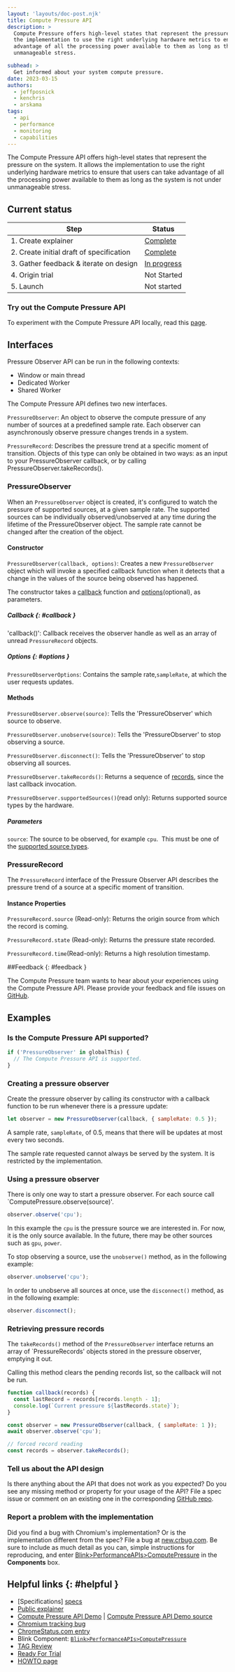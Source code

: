 ```yaml
---
layout: 'layouts/doc-post.njk'
title: Compute Pressure API
description: >
  Compute Pressure offers high-level states that represent the pressure on the system. It allows
  the implementation to use the right underlying hardware metrics to ensure that users can take
  advantage of all the processing power available to them as long as the system is not under
  unmanageable stress.

subhead: >
  Get informed about your system compute pressure.
date: 2023-03-15
authors:
  - jeffposnick
  - kenchris
  - arskama
tags:
  - api
  - performance
  - monitoring
  - capabilities
---
```


  The Compute Pressure API offers high-level states that represent the pressure on the system.
  It allows the implementation to use the right underlying hardware metrics to ensure that users
  can take advantage of all the processing power available to them as long as the system is not
  under unmanageable stress.

## Current status

<div class="table-wrapper scrollbar">

| Step                                     | Status                              |
| ---------------------------------------- | ----------------------------------  |
| 1. Create explainer                      | [Complete][explainer]               |
| 2. Create initial draft of specification | [Complete][specs]                   |
| 3. Gather feedback & iterate on design   | [In progress](#feedback)            |
| 4. Origin trial                          | Not Started                         |
| 5. Launch                                | Not started                         |

</div>

### Try out the Compute Pressure API

To experiment with the Compute Pressure API locally, read this [page][how-to].

## Interfaces

Pressure Observer API can be run in the following contexts:
- Window or main thread
- Dedicated Worker
- Shared Worker

The Compute Pressure API defines two new interfaces.

`PressureObserver`: An object to observe the compute pressure of any number of sources at a
predefined sample rate. Each observer can asynchronously observe pressure changes trends in a
system.

`PressureRecord`: Describes the pressure trend at a specific moment of transition. Objects of this
type can only be obtained in two ways: as an input to your PressureObserver callback, or by calling
PressureObserver.takeRecords().

### PressureObserver

When an `PressureObserver` object is created, it's configured to watch the pressure of supported
sources, at a given sample rate. The supported sources can be individually observed/unobserved at
any time during the lifetime of the PressureObserver object. The sample rate cannot be changed
after the creation of the object.

#### Constructor

`PressureObserver(callback, options)`: Creates a new `PressureObserver` object which will invoke a
specified callback function when it detects that a change in the values of the source being
observed has happened.

The constructor takes a [callback](#callback) function and [options](#options)(optional), as parameters.

##### Callback {: #callback }

'callback()': Callback receives the observer handle as well as an array of unread `PressureRecord` objects.

##### Options {: #options }

`PressureObserverOptions`: Contains the sample rate,`sampleRate`, at which the user requests updates.

#### Methods

`PressureObserver.observe(source)`: Tells the 'PressureObserver' which source to observe.


`PressureObserver.unobserve(source)`: Tells the 'PressureObserver' to stop observing a source.


`PressureObserver.disconnect()`: Tells the 'PressureObserver' to stop observing all sources.


`PressureObserver.takeRecords()`: Returns a sequence of [records](#records), since the last callback invocation.


`PressureObserver.supportedSources()`(read only): Returns supported source types by the hardware.

##### Parameters

`source`: The source to be observed, for example `cpu`.  This must be one of the [supported source
types](https://w3c.github.io/compute-pressure/#dfn-supported-source-types).

### PressureRecord

The `PressureRecord` interface of the Pressure Observer API describes the pressure trend of a
source at a specific moment of transition.

#### Instance Properties

`PressureRecord.source` (Read-only): Returns the origin source from which the record is coming.

`PressureRecord.state` (Read-only): Returns the pressure state recorded.

`PressureRecord.time`(Read-only): Returns a high resolution timestamp.

##Feedback {: #feedback }

The Compute Pressure team wants to hear about your experiences using the Compute Pressure API.
 Please provide your feedback and file issues on [GitHub][issues].

## Examples

### Is the Compute Pressure API supported?

```js
if ('PressureObserver' in globalThis) {
  // The Compute Pressure API is supported.
}
```
### Creating a pressure observer

Create the pressure observer by calling its constructor with a callback function to be run whenever
there is a pressure update:

```js
let observer = new PressureObserver(callback, { sampleRate: 0.5 });
```

A sample rate, `sampleRate`, of 0.5, means that there will be updates at most every two seconds.

The sample rate requested cannot always be served by the system. It is restricted by the
implementation.

### Using a pressure observer

There is only one way to start a pressure observer. For each source call
`ComputePressure.observe(source)'.

```js
observer.observe('cpu');
```

In this example the `cpu` is the pressure source we are interested in. For now, it is the only
source available. In the future, there may be other sources such as `gpu`, `power`.

To stop observing a source, use the `unobserve()` method, as in the following example:

```js
observer.unobserve('cpu');
```

In order to unobserve all sources at once, use the `disconnect()` method, as in the following example:

```js
observer.disconnect();
```
### Retrieving pressure records
The `takeRecords()` method of the `PressureObserver` interface returns an array of
`PressureRecords' objects stored in the pressure observer, emptying it out.

Calling this method clears the pending records list, so the callback will not be run.

```js
function callback(records) {
  const lastRecord = records[records.length - 1];
  console.log(`Current pressure ${lastRecords.state}`);
}

const observer = new PressureObserver(callback, { sampleRate: 1 });
await observer.observe('cpu');

// forced record reading
const records = observer.takeRecords();
```
### Tell us about the API design
Is there anything about the API that does not work as you expected? Do you see any missing method
or property for your usage of the API? File a spec issue or comment on an existing one in the
corresponding [GitHub repo][issues].

### Report a problem with the implementation
Did you find a bug with Chromium's implementation? Or is the implementation different from the
spec?
File a bug at [new.crbug.com](https://new.crbug.com). Be sure to include as much detail as you can, simple instructions
for reproducing, and enter [Blink>PerformanceAPIs>ComputePressure][blink-component] in the **Components** box.

## Helpful links {: #helpful }
- [Specifications] [specs]
- [Public explainer][explainer]
- [Compute Pressure API Demo][demo] | [Compute Pressure API Demo source][demo-source]
- [Chromium tracking bug][cr-bug]
- [ChromeStatus.com entry][cr-status]
- Blink Component: [`Blink>PerformanceAPIs>ComputePressure`][blink-component]
- [TAG Review](https://github.com/w3ctag/design-reviews/issues/795)
- [Ready For Trial][dev-trial]
- [HOWTO page][how-to]

[specs]: https://w3c.github.io/compute-pressure/
[issues]: https://github.com/w3c/compute-pressure/issues
[demo]:  https://w3c.github.io/compute-pressure/demo/
[demo-source]: https://github.com/w3c/compute-pressure/tree/main/demo
[explainer]: https://github.com/w3c/compute-pressure#readme
[cr-bug]: https://bugs.chromium.org/p/chromium/issues/detail?id=1231886
[cr-status]: https://chromestatus.com/feature/5597608644968448
[blink-component]: https://bugs.chromium.org/p/chromium/issues/list?q=component:Blink%3EPerformanceAPIs%3EComputePressure
[dev-trial]: https://groups.google.com/a/chromium.org/g/blink-dev/c/-1ciwdn23J4/m/CuCT52x3DgAJ
[how-to]: https://github.com/w3c/compute-pressure/blob/main/HOWTO.md
